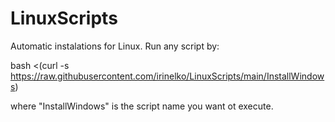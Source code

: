 # LinuxScripts
Automatic instalations for Linux.
Run any script by:

bash <(curl -s https://raw.githubusercontent.com/irinelko/LinuxScripts/main/InstallWindows)

where "InstallWindows" is the script name you want ot execute. 
